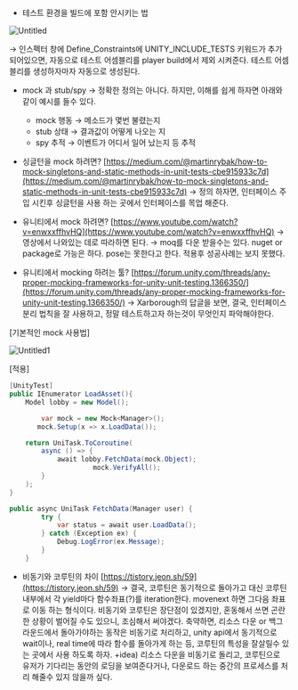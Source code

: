#

- 테스트 환경을 빌드에 포함 안시키는 법

![Untitled](https://user-images.githubusercontent.com/56284745/235639876-813e108b-9fac-45a0-a59c-250aaec9318b.png)


→ 인스펙터 창에 Define_Constraints에 UNITY_INCLUDE_TESTS 키워드가 추가 되어있으면, 자동으로 테스트 어셈블리를 player build에서 제외 시켜준다. 테스트 어셈블리를 생성하자마자 자동으로 생성된다.

- mock 과 stub/spy → 정확한 정의는 아니다. 하지만, 이해를 쉽게 하자면 아래와 같이 예시를 들수 있다.

  - mock 행동 → 메소드가 몇번 불렸는지
  - stub 상태 → 결과값이 어떻게 나오는 지
  - spy 추적 → 이벤트가 어디서 일어 났는지 등 추적

- 싱글턴을 mock 하려면?
  [https://medium.com/@martinrybak/how-to-mock-singletons-and-static-methods-in-unit-tests-cbe915933c7d](https://medium.com/@martinrybak/how-to-mock-singletons-and-static-methods-in-unit-tests-cbe915933c7d)
  → 정의 하자면, 인터페이스 주입 시킨후 싱글턴을 사용 하는 곳에서 인터페이스를 목업 해준다.
- 유니티에서 mock 하려면?
  [https://www.youtube.com/watch?v=enwxxffhvHQ](https://www.youtube.com/watch?v=enwxxffhvHQ)
  → 영상에서 나와있는 데로 따라하면 된다.
  → moq를 다운 받을수는 있다. nuget or package로 가능은 하다. pose는 못한다고 한다. 적용후 성공사례는 보지 못했다.
- 유니티에서 mocking 하려는 툴?
  [https://forum.unity.com/threads/any-proper-mocking-frameworks-for-unity-unit-testing.1366350/](https://forum.unity.com/threads/any-proper-mocking-frameworks-for-unity-unit-testing.1366350/)
  → Xarborough의 답글을 보면, 결국, 인터페이스 분리 법칙을 잘 사용하고, 정말 테스트하고자 하는것이 무엇인지 파악해야한다.

[기본적인 mock 사용법]

![Untitled1](https://user-images.githubusercontent.com/56284745/235639925-5d9aefec-7117-4a0d-aec3-6d2f53a1d880.png)


[적용]

```csharp
[UnityTest]
public IEnumerator LoadAsset(){
	Model lobby = new Model();

		var mock = new Mock<Manager>();
       mock.Setup(x => x.LoadData());

    return UniTask.ToCoroutine(
        async () => {
            await lobby.FetchData(mock.Object);
					 mock.VerifyAll();
        }
    );
}
```

```csharp
public async UniTask FetchData(Manager user) {
        try {
            var status = await user.LoadData();
        } catch (Exception ex) {
            Debug.LogError(ex.Message);
        }
    }
```

- 비동기와 코루틴의 차이
  [https://tistory.jeon.sh/59](https://tistory.jeon.sh/59)
  → 결국, 코루틴은 동기적으로 돌아가고 대신 코루틴 내부에서 각 yield마다 함수좌표(?)를 iteration한다. movenext 하면 그다음 좌표로 이동 하는 형식이다. 비동기와 코루틴은 장단점이 있겠지만, 혼동해서 쓰면 곤란한 상황이 벌어질 수도 있으니, 조심해서 써야겠다.
  축약하면, 리소스 다운 or 백그라운드에서 돌아가야하는 동작은 비동기로 처리하고, unity api에서 동기적으로 wait이나, real time에 따라 함수를 돌아가게 하는 등, 코루틴의 특성을 잘살릴수 있는 곳에서 사용 하도록 하자.
  +idea) 리소스 다운을 비동기로 돌리고, 코루틴으로 유저가 기다리는 동안의 로딩을 보여준다거나, 다운로드 하는 중간의 프로세스를 처리 해줄수 있지 않을까 싶다.
